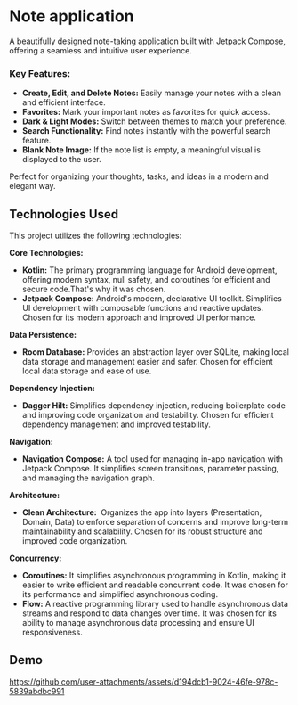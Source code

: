 
# Note application

A beautifully designed note-taking application built with Jetpack Compose, offering a seamless and intuitive user experience.  

### Key Features:  
-  **Create, Edit, and Delete Notes:** Easily manage your notes with a clean and efficient interface.  
-  **Favorites:** Mark your important notes as favorites for quick access.  
-  **Dark & Light Modes:** Switch between themes to match your preference.  
-  **Search Functionality:** Find notes instantly with the powerful search feature.  
-  **Blank Note Image:** If the note list is empty, a meaningful visual is displayed to the user.  

Perfect for organizing your thoughts, tasks, and ideas in a modern and elegant way.  

## Technologies Used

This project utilizes the following technologies:

**Core Technologies:**

*   **Kotlin:** The primary programming language for Android development, offering modern syntax, null safety, and coroutines for efficient and secure code.That's why it was chosen.
*   **Jetpack Compose:** Android's modern, declarative UI toolkit. Simplifies UI development with composable functions and reactive updates. Chosen for its modern approach and improved UI performance.

**Data Persistence:**

*   **Room Database:** Provides an abstraction layer over SQLite, making local data storage and management easier and safer. Chosen for efficient local data storage and ease of use.

**Dependency Injection:**

*   **Dagger Hilt:** Simplifies dependency injection, reducing boilerplate code and improving code organization and testability. Chosen for efficient dependency management and improved testability.

**Navigation:**

*   **Navigation Compose:** A tool used for managing in-app navigation with Jetpack Compose. It simplifies screen transitions, parameter passing, and managing the navigation graph.

**Architecture:**

*   **Clean Architecture:**  Organizes the app into layers (Presentation, Domain, Data) to enforce separation of concerns and improve long-term maintainability and scalability. Chosen for its robust structure and improved code organization.

**Concurrency:**

*   **Coroutines:** It simplifies asynchronous programming in Kotlin, making it easier to write efficient and readable concurrent code. It was chosen for its performance and simplified asynchronous coding.
*   **Flow:** A reactive programming library used to handle asynchronous data streams and respond to data changes over time. It was chosen for its ability to manage asynchronous data processing and ensure UI responsiveness.


## Demo

https://github.com/user-attachments/assets/d194dcb1-9024-46fe-978c-5839abdbc991
  
